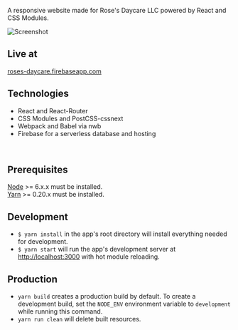 A responsive website made for Rose's Daycare LLC powered by React and CSS Modules.

![Screenshot](/public/screenshot.jpg?raw=true)

## Live at
[roses-daycare.firebaseapp.com](https://roses-daycare.firebaseapp.com)

## Technologies
  * React and React-Router
  * CSS Modules and PostCSS-cssnext
  * Webpack and Babel via nwb
  * Firebase for a serverless database and hosting

<br />

## Prerequisites
[Node](http://nodejs.org/) >= 6.x.x must be installed.
<br />
[Yarn](http://yarnpkg.com/) >= 0.20.x must be installed.

## Development
- `$ yarn install` in the app's root directory will install everything needed for development.
- `$ yarn start` will run the app's development server at [http://localhost:3000](http://localhost:3000) with hot module reloading.

## Production
- `yarn build` creates a production build by default.
   To create a development build, set the `NODE_ENV` environment variable to `development` while running this command.
- `yarn run clean` will delete built resources.

